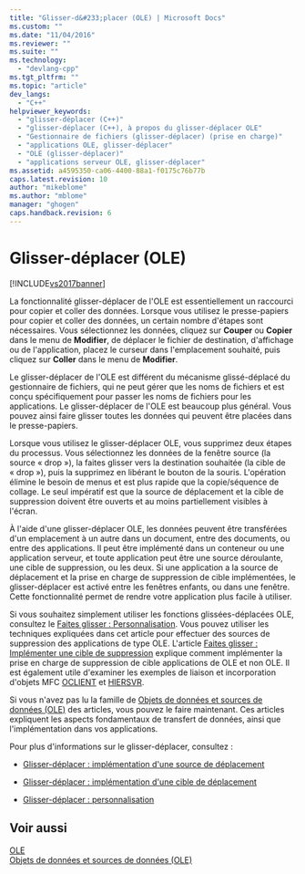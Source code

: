 ```yaml
---
title: "Glisser-d&#233;placer (OLE) | Microsoft Docs"
ms.custom: ""
ms.date: "11/04/2016"
ms.reviewer: ""
ms.suite: ""
ms.technology: 
  - "devlang-cpp"
ms.tgt_pltfrm: ""
ms.topic: "article"
dev_langs: 
  - "C++"
helpviewer_keywords: 
  - "glisser-déplacer (C++)"
  - "glisser-déplacer (C++), à propos du glisser-déplacer OLE"
  - "Gestionnaire de fichiers (glisser-déplacer) (prise en charge)"
  - "applications OLE, glisser-déplacer"
  - "OLE (glisser-déplacer)"
  - "applications serveur OLE, glisser-déplacer"
ms.assetid: a4595350-ca06-4400-88a1-f0175c76b77b
caps.latest.revision: 10
author: "mikeblome"
ms.author: "mblome"
manager: "ghogen"
caps.handback.revision: 6
---
```

# Glisser-d&#233;placer (OLE)
[!INCLUDE[vs2017banner](../assembler/inline/includes/vs2017banner.md)]

La fonctionnalité glisser\-déplacer de l'OLE est essentiellement un raccourci pour copier et coller des données.  Lorsque vous utilisez le presse\-papiers pour copier et coller des données, un certain nombre d'étapes sont nécessaires.  Vous sélectionnez les données, cliquez sur **Couper** ou **Copier** dans le menu de **Modifier**, de déplacer le fichier de destination, d'affichage ou de l'application, placez le curseur dans l'emplacement souhaité, puis cliquez sur **Coller** dans le menu de **Modifier**.  
  
 Le glisser\-déplacer de l'OLE est différent du mécanisme glissé\-déplacé du gestionnaire de fichiers, qui ne peut gérer que les noms de fichiers et est conçu spécifiquement pour passer les noms de fichiers pour les applications.  Le glisser\-déplacer de l'OLE est beaucoup plus général.  Vous pouvez ainsi faire glisser toutes les données qui peuvent être placées dans le presse\-papiers.  
  
 Lorsque vous utilisez le glisser\-déplacer OLE, vous supprimez deux étapes du processus.  Vous sélectionnez les données de la fenêtre source \(la source « drop »\), la faites glisser vers la destination souhaitée \(la cible de « drop »\), puis la supprimez en libérant le bouton de la souris.  L'opération élimine le besoin de menus et est plus rapide que la copie\/séquence de collage.  Le seul impératif est que la source de déplacement et la cible de suppression doivent être ouverts et au moins partiellement visibles à l'écran.  
  
 À l'aide d'une glisser\-déplacer OLE, les données peuvent être transférées d'un emplacement à un autre dans un document, entre des documents, ou entre des applications.  Il peut être implémenté dans un conteneur ou une application serveur, et toute application peut être une source déroulante, une cible de suppression, ou les deux.  Si une application a la source de déplacement et la prise en charge de suppression de cible implémentées, le glisser\-déplacer est activé entre les fenêtres enfants, ou dans une fenêtre.  Cette fonctionnalité permet de rendre votre application plus facile à utiliser.  
  
 Si vous souhaitez simplement utiliser les fonctions glissées\-déplacées OLE, consultez le [Faites glisser : Personnalisation](../mfc/drag-and-drop-customizing.md).  Vous pouvez utiliser les techniques expliquées dans cet article pour effectuer des sources de suppression des applications de type OLE.  L'article [Faites glisser : Implémenter une cible de suppression](../mfc/drag-and-drop-implementing-a-drop-target.md) explique comment implémenter la prise en charge de suppression de cible applications de OLE et non OLE.  Il est également utile d'examiner les exemples de liaison et incorporation d'objets MFC [OCLIENT](../top/visual-cpp-samples.md) et [HIERSVR](../top/visual-cpp-samples.md).  
  
 Si vous n'avez pas lu la famille de [Objets de données et sources de données \(OLE\)](../mfc/data-objects-and-data-sources-ole.md) des articles, vous pouvez le faire maintenant.  Ces articles expliquent les aspects fondamentaux de transfert de données, ainsi que l'implémentation dans vos applications.  
  
 Pour plus d'informations sur le glisser\-déplacer, consultez :  
  
-   [Glisser\-déplacer : implémentation d'une source de déplacement](../mfc/drag-and-drop-implementing-a-drop-source.md)  
  
-   [Glisser\-déplacer : implémentation d'une cible de déplacement](../mfc/drag-and-drop-implementing-a-drop-target.md)  
  
-   [Glisser\-déplacer : personnalisation](../mfc/drag-and-drop-customizing.md)  
  
## Voir aussi  
 [OLE](../mfc/ole-in-mfc.md)   
 [Objets de données et sources de données \(OLE\)](../mfc/data-objects-and-data-sources-ole.md)
